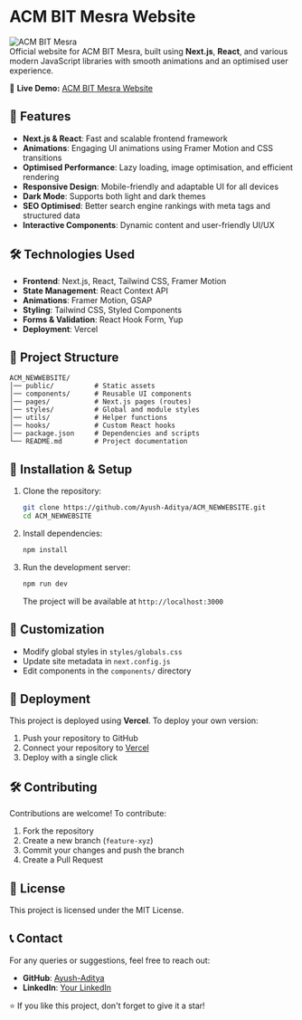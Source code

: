# ACM BIT Mesra Website

![ACM BIT Mesra](https://your-image-link.com)  
Official website for ACM BIT Mesra, built using **Next.js**, **React**, and various modern JavaScript libraries with smooth animations and an optimised user experience.

🔗 **Live Demo:** [ACM BIT Mesra Website](https://acm-newwebsite-ff2dq8sla-ayush-adityas-projects.vercel.app)

## 🚀 Features
- **Next.js & React**: Fast and scalable frontend framework
- **Animations**: Engaging UI animations using Framer Motion and CSS transitions
- **Optimised Performance**: Lazy loading, image optimisation, and efficient rendering
- **Responsive Design**: Mobile-friendly and adaptable UI for all devices
- **Dark Mode**: Supports both light and dark themes
- **SEO Optimised**: Better search engine rankings with meta tags and structured data
- **Interactive Components**: Dynamic content and user-friendly UI/UX

## 🛠️ Technologies Used
- **Frontend**: Next.js, React, Tailwind CSS, Framer Motion
- **State Management**: React Context API
- **Animations**: Framer Motion, GSAP
- **Styling**: Tailwind CSS, Styled Components
- **Forms & Validation**: React Hook Form, Yup
- **Deployment**: Vercel

## 📂 Project Structure
```
ACM_NEWWEBSITE/
│── public/          # Static assets
│── components/      # Reusable UI components
│── pages/           # Next.js pages (routes)
│── styles/          # Global and module styles
│── utils/           # Helper functions
│── hooks/           # Custom React hooks
│── package.json     # Dependencies and scripts
└── README.md        # Project documentation
```

## 🚀 Installation & Setup
1. Clone the repository:
   ```bash
   git clone https://github.com/Ayush-Aditya/ACM_NEWWEBSITE.git
   cd ACM_NEWWEBSITE
   ```
2. Install dependencies:
   ```bash
   npm install
   ```
3. Run the development server:
   ```bash
   npm run dev
   ```
   The project will be available at `http://localhost:3000`

## 🎨 Customization
- Modify global styles in `styles/globals.css`
- Update site metadata in `next.config.js`
- Edit components in the `components/` directory

## 🚀 Deployment
This project is deployed using **Vercel**. To deploy your own version:
1. Push your repository to GitHub
2. Connect your repository to [Vercel](https://vercel.com/)
3. Deploy with a single click

## 🛠 Contributing
Contributions are welcome! To contribute:
1. Fork the repository
2. Create a new branch (`feature-xyz`)
3. Commit your changes and push the branch
4. Create a Pull Request

## 📜 License
This project is licensed under the MIT License.

## 📞 Contact
For any queries or suggestions, feel free to reach out:

- **GitHub**: [Ayush-Aditya](https://github.com/Ayush-Aditya)
- **LinkedIn**: [Your LinkedIn](https://www.linkedin.com/in/ayush-aditya-dev/)

⭐ If you like this project, don't forget to give it a star!


